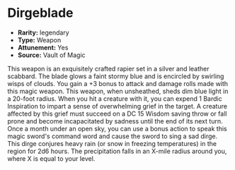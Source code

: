 
# Dirgeblade

* **Rarity:** legendary
* **Type:** Weapon
* **Attunement:** Yes
* **Source:** Vault of Magic


This weapon is an exquisitely crafted rapier set in a silver and leather scabbard. The blade glows a faint stormy blue and is encircled by swirling wisps of clouds. You gain a +3 bonus to attack and damage rolls made with this magic weapon. This weapon, when unsheathed, sheds dim blue light in a 20-foot radius. When you hit a creature with it, you can expend 1 Bardic Inspiration to impart a sense of overwhelming grief in the target. A creature affected by this grief must succeed on a DC 15 Wisdom saving throw or fall prone and become incapacitated by sadness until the end of its next turn. Once a month under an open sky, you can use a bonus action to speak this magic sword's command word and cause the sword to sing a sad dirge. This dirge conjures heavy rain (or snow in freezing temperatures) in the region for 2d6 hours. The precipitation falls in an X-mile radius around you, where X is equal to your level.

